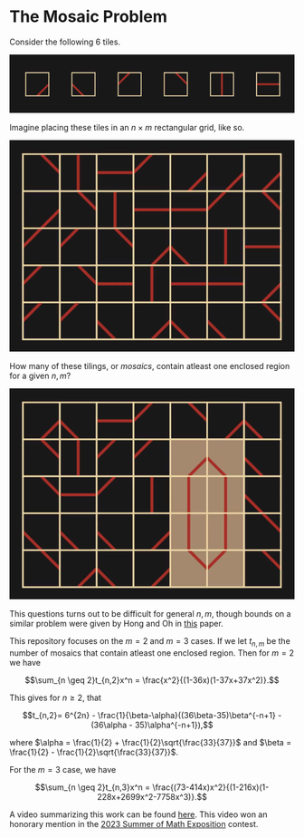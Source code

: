 # The Mosaic Problem

Consider the following 6 tiles. 

![](./images/tiles.png "Tiles")

Imagine placing these tiles in an $n \times m$ rectangular grid, like so.

![](./images/mosaic.png "Mosaic")

How many of these tilings, or *mosaics*, contain atleast one enclosed region for a given $n,m$? 

![](./images/mosaic2.png "Mosaic")

This questions turns out to be difficult for general $n,m$, though bounds on a similar problem were given by Hong and Oh in [this](https://arxiv.org/abs/1806.09717) paper. 

This repository focuses on the $m=2$ and $m=3$ cases. If we let $t_{n,m}$ be the number of mosaics that contain atleast one enclosed region. Then for $m=2$ we have

$$\sum_{n \geq 2}t_{n,2}x^n = \frac{x^2}{(1-36x)(1-37x+37x^2)}.$$

This gives for $n \geq 2$, that

$$t_{n,2}= 6^{2n} - \frac{1}{\beta-\alpha}((36\beta-35)\beta^{-n+1} - (36\alpha - 35)\alpha^{-n+1}),$$

where $\alpha = \frac{1}{2} + \frac{1}{2}\sqrt{\frac{33}{37}}$ and $\beta = \frac{1}{2} - \frac{1}{2}\sqrt{\frac{33}{37}}$. 

For the $m=3$ case, we have

$$\sum_{n \geq 2}t_{n,3}x^n = \frac{(73-414x)x^2}{(1-216x)(1-228x+2699x^2-7758x^3)}.$$

A video summarizing this work can be found [here](https://www.youtube.com/watch?v=D3dp5RBmPcs&t=921s). This video won an honorary mention in the [2023 Summer of Math Exposition](https://www.youtube.com/watch?v=6a1fLEToyvU&list=PLctYr3TOAdIE7MNyc8ejPUvda-g7VVVNt) contest.


